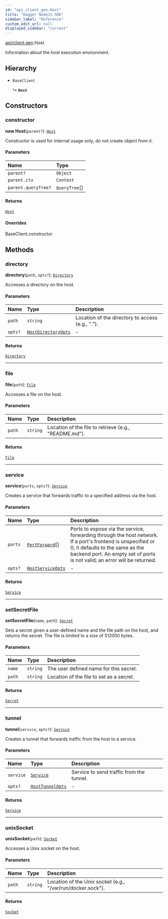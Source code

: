 ```yaml
---
id: "api_client_gen.Host"
title: "Dagger NodeJS SDK"
sidebar_label: "Reference"
custom_edit_url: null
displayed_sidebar: "current"
---
```


[api/client.gen](../modules/api_client_gen.md).Host

Information about the host execution environment.

## Hierarchy

- `BaseClient`

  ↳ **`Host`**

## Constructors

### constructor

**new Host**(`parent?`): [`Host`](api_client_gen.Host.md)

Constructor is used for internal usage only, do not create object from it.

#### Parameters

| Name | Type |
| :------ | :------ |
| `parent?` | `Object` |
| `parent.ctx` | `Context` |
| `parent.queryTree?` | `QueryTree`[] |

#### Returns

[`Host`](api_client_gen.Host.md)

#### Overrides

BaseClient.constructor

## Methods

### directory

**directory**(`path`, `opts?`): [`Directory`](api_client_gen.Directory.md)

Accesses a directory on the host.

#### Parameters

| Name | Type | Description |
| :------ | :------ | :------ |
| `path` | `string` | Location of the directory to access (e.g., "."). |
| `opts?` | [`HostDirectoryOpts`](../modules/api_client_gen.md#hostdirectoryopts) | - |

#### Returns

[`Directory`](api_client_gen.Directory.md)

___

### file

**file**(`path`): [`File`](api_client_gen.File.md)

Accesses a file on the host.

#### Parameters

| Name | Type | Description |
| :------ | :------ | :------ |
| `path` | `string` | Location of the file to retrieve (e.g., "README.md"). |

#### Returns

[`File`](api_client_gen.File.md)

___

### service

**service**(`ports`, `opts?`): [`Service`](api_client_gen.Service.md)

Creates a service that forwards traffic to a specified address via the host.

#### Parameters

| Name | Type | Description |
| :------ | :------ | :------ |
| `ports` | [`PortForward`](../modules/api_client_gen.md#portforward)[] | Ports to expose via the service, forwarding through the host network. If a port's frontend is unspecified or 0, it defaults to the same as the backend port. An empty set of ports is not valid; an error will be returned. |
| `opts?` | [`HostServiceOpts`](../modules/api_client_gen.md#hostserviceopts) | - |

#### Returns

[`Service`](api_client_gen.Service.md)

___

### setSecretFile

**setSecretFile**(`name`, `path`): [`Secret`](api_client_gen.Secret.md)

Sets a secret given a user-defined name and the file path on the host, and returns the secret.
The file is limited to a size of 512000 bytes.

#### Parameters

| Name | Type | Description |
| :------ | :------ | :------ |
| `name` | `string` | The user defined name for this secret. |
| `path` | `string` | Location of the file to set as a secret. |

#### Returns

[`Secret`](api_client_gen.Secret.md)

___

### tunnel

**tunnel**(`service`, `opts?`): [`Service`](api_client_gen.Service.md)

Creates a tunnel that forwards traffic from the host to a service.

#### Parameters

| Name | Type | Description |
| :------ | :------ | :------ |
| `service` | [`Service`](api_client_gen.Service.md) | Service to send traffic from the tunnel. |
| `opts?` | [`HostTunnelOpts`](../modules/api_client_gen.md#hosttunnelopts) | - |

#### Returns

[`Service`](api_client_gen.Service.md)

___

### unixSocket

**unixSocket**(`path`): [`Socket`](api_client_gen.Socket.md)

Accesses a Unix socket on the host.

#### Parameters

| Name | Type | Description |
| :------ | :------ | :------ |
| `path` | `string` | Location of the Unix socket (e.g., "/var/run/docker.sock"). |

#### Returns

[`Socket`](api_client_gen.Socket.md)
